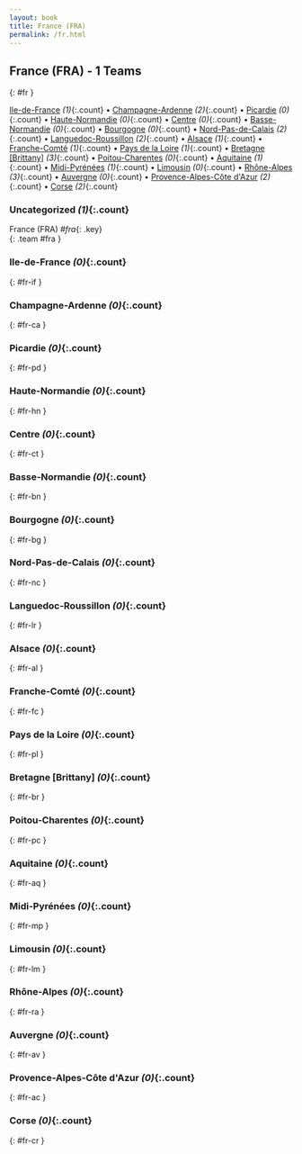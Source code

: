 ```yaml
---
layout: book
title: France (FRA)
permalink: /fr.html
---
```


## France (FRA) - 1 Teams
{: #fr }






[Ile-de-France](#fr-if) _(1)_{:.count} • [Champagne-Ardenne](#fr-ca) _(2)_{:.count} • [Picardie](#fr-pd) _(0)_{:.count} • [Haute-Normandie](#fr-hn) _(0)_{:.count} • [Centre](#fr-ct) _(0)_{:.count} • [Basse-Normandie](#fr-bn) _(0)_{:.count} • [Bourgogne](#fr-bg) _(0)_{:.count} • [Nord-Pas-de-Calais](#fr-nc) _(2)_{:.count} • [Languedoc-Roussillon](#fr-lr) _(2)_{:.count} • [Alsace](#fr-al) _(1)_{:.count} • [Franche-Comté](#fr-fc) _(1)_{:.count} • [Pays de la Loire](#fr-pl) _(1)_{:.count} • [Bretagne [Brittany]](#fr-br) _(3)_{:.count} • [Poitou-Charentes](#fr-pc) _(0)_{:.count} • [Aquitaine](#fr-aq) _(1)_{:.count} • [Midi-Pyrénées](#fr-mp) _(1)_{:.count} • [Limousin](#fr-lm) _(0)_{:.count} • [Rhône-Alpes](#fr-ra) _(3)_{:.count} • [Auvergne](#fr-av) _(0)_{:.count} • [Provence-Alpes-Côte d'Azur](#fr-ac) _(2)_{:.count} • [Corse](#fr-cr) _(2)_{:.count}


### Uncategorized _(1)_{:.count}

France  (FRA)  _#fra_{: .key} <br>
{: .team #fra }



### Ile-de-France _(0)_{:.count}
{: #fr-if }





<div class='columns3' markdown='1'>


</div>



### Champagne-Ardenne _(0)_{:.count}
{: #fr-ca }





<div class='columns3' markdown='1'>


</div>



### Picardie _(0)_{:.count}
{: #fr-pd }





<div class='columns3' markdown='1'>


</div>



### Haute-Normandie _(0)_{:.count}
{: #fr-hn }





<div class='columns3' markdown='1'>


</div>



### Centre _(0)_{:.count}
{: #fr-ct }





<div class='columns3' markdown='1'>


</div>



### Basse-Normandie _(0)_{:.count}
{: #fr-bn }





<div class='columns3' markdown='1'>


</div>



### Bourgogne _(0)_{:.count}
{: #fr-bg }





<div class='columns3' markdown='1'>


</div>



### Nord-Pas-de-Calais _(0)_{:.count}
{: #fr-nc }





<div class='columns3' markdown='1'>


</div>



### Languedoc-Roussillon _(0)_{:.count}
{: #fr-lr }





<div class='columns3' markdown='1'>


</div>



### Alsace _(0)_{:.count}
{: #fr-al }





<div class='columns3' markdown='1'>


</div>



### Franche-Comté _(0)_{:.count}
{: #fr-fc }





<div class='columns3' markdown='1'>


</div>



### Pays de la Loire _(0)_{:.count}
{: #fr-pl }





<div class='columns3' markdown='1'>


</div>



### Bretagne [Brittany] _(0)_{:.count}
{: #fr-br }





<div class='columns3' markdown='1'>


</div>



### Poitou-Charentes _(0)_{:.count}
{: #fr-pc }





<div class='columns3' markdown='1'>


</div>



### Aquitaine _(0)_{:.count}
{: #fr-aq }





<div class='columns3' markdown='1'>


</div>



### Midi-Pyrénées _(0)_{:.count}
{: #fr-mp }





<div class='columns3' markdown='1'>


</div>



### Limousin _(0)_{:.count}
{: #fr-lm }





<div class='columns3' markdown='1'>


</div>



### Rhône-Alpes _(0)_{:.count}
{: #fr-ra }





<div class='columns3' markdown='1'>


</div>



### Auvergne _(0)_{:.count}
{: #fr-av }





<div class='columns3' markdown='1'>


</div>



### Provence-Alpes-Côte d'Azur _(0)_{:.count}
{: #fr-ac }





<div class='columns3' markdown='1'>


</div>



### Corse _(0)_{:.count}
{: #fr-cr }





<div class='columns3' markdown='1'>


</div>


 
